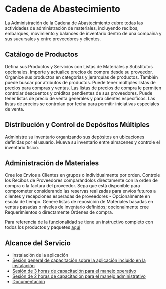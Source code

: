 # Cadena de Abastecimiento
La Administración de la Cadena de Abastecimiento cubre todas las actividades de administración de materiales, incluyendo recibos, embarques, movimiento y balances de inventario dentro de una
compañía y sus sucursales y entre proveedores y clientes.

## Catálogo de Productos
Defina sus Productos y Servicios con Listas de Materiales y Substitutos opcionales. Importe y actualice precios de compra desde su proveedor. Organice sus productos en categorías y jerarquías de productos.
También puede buscar por atributos de productos. Puede tener múltiples listas de precios para compras y ventas. Las listas de precios de compra le permiten controlar descuentos y créditos
pendientes de sus proveedores. Puede tener listas de precio de venta generales y para clientes específicos. Las listas de precios se controlan por fecha para permitir iniciativas especiales de venta.

## Distribución y Control de Depósitos Múltiples
Administre su inventario organizando sus depósitos en ubicaciones definidas por el usuario. Mueva su inventario entre almacenes y controle el inventario físico.

## Administración de Materiales
Cree los Envíos a Clientes en grupos o individualmente por orden. Controle los Recibos de Proveedores comparándolos directamente con la
orden de compra o la factura del proveedor. Sepa que está disponible para comprometer considerando las reservas realizadas para envíos futuros a clientes y recepciones esperadas de
proveedores - Opcionalmente en escala de tiempo. Genere listas de reposición de Materiales basadas en ventas pasadas o niveles de inventario definidos; opcionalmente cree Requerimientos o
directamente Órdenes de compra.

Para referencia de la funcionalidad se tiene un instructivo completo con todos los productos y paquetes [aquí](https://docs.erpya.com/adempiere/quote-to-invoice/shipment/index.html)

## Alcance del Servicio
- Instalación de la aplicación
- [Sesión general de capacitación sobre la aplicación incluído en la instalación](../learning/training-session.md)
- [Sesión de 3 horas de capacitación para el manejo operativo](../learning/training-session.md)
- [Sesión de 2 horas de capacitación para el manejo administrativo](../learning/training-session.md)
- [Documentación]([https://docs.erpya.com/adempiere/material-management/index.html](https://docs.erpya.com/adempiere/quote-to-invoice/shipment/index.html))
